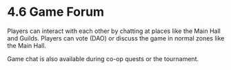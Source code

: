 # 4.6 Game Forum

Players can interact with each other by chatting at places like the Main Hall and Guilds. Players can vote (DAO) or discuss the game in normal zones like the Main Hall.

Game chat is also available during co-op quests or the tournament.